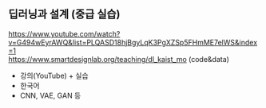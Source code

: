 ## 딥러닝과 설계 (중급 실습)
https://www.youtube.com/watch?v=G494wEyrAWQ&list=PLQASD18hjBgyLqK3PgXZSp5FHmME7elWS&index=1  
https://www.smartdesignlab.org/teaching/dl_kaist_mo (code&data)   

- 강의(YouTube) + 실습  
- 한국어  
- CNN, VAE, GAN 등  